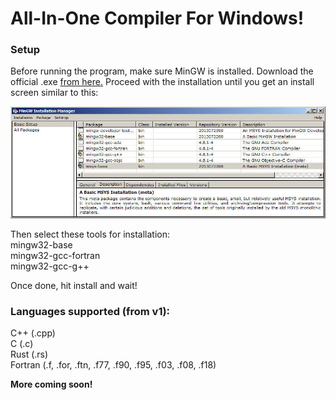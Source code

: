 # All-In-One Compiler For Windows!
### Setup
Before running the program, make sure MinGW is installed. Download the official .exe [from here.](https://sourceforge.net/projects/mingw-w64/)  Proceed with the installation until you get an install screen similar to this:  
  
![Banner](screen1.jpg)  

Then select these tools for installation:  
mingw32-base  
mingw32-gcc-fortran  
mingw32-gcc-g++  

Once done, hit install and wait!  

### Languages supported (from v1):
C++ (.cpp)  
C (.c)  
Rust (.rs)  
Fortran (.f, .for, .ftn, .f77, .f90, .f95, .f03, .f08, .f18)  

  
**More coming soon!**
